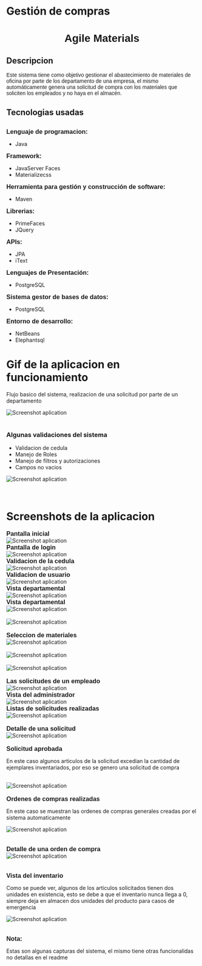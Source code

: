 # Gestión de compras
<h1 style="font-family: Arial; text-align: center">Agile Materials</h1>
<h2>Descripcion</h2>  
     
 <p style="font-family: Arial;">
Este sistema tiene como objetivo gestionar el abastecimiento de materiales de oficina por parte de los departamento de una empresa, el mismo automáticamente genera una solicitud de compra con los materiales que soliciten los empleados y no haya en el almacén.
</p>
<p>

<h2>Tecnologias usadas<h2>
  <h3 style="display: inline; font-family: Arial">Lenguaje de programacion:</h3><p style="display:inline;"> 
  <p>
  <ul> 
    <li>Java</li>
  </ul>
  </p>
 </p>
 
 <h3 style="display: inline; font-family: Arial">Framework:</h3>
  
  <p style="display: inline;"> 
    <ul>
      <li>JavaServer Faces</li>
      <li>Materializecss</li>
    </ul>
  </p>
  
  <h3 style="display: inline; font-family: Arial">Herramienta para gestión y construcción de software:</h3>
  
  <p style="display: inline;"> 
    <ul>
      <li>Maven</li>
    </ul>
  </p>
  
 
  <h3 style="display: inline; font-family: Arial">Librerias:</h3>
  
  <p style="display: inline;"> 
    <ul>
       <li>PrimeFaces</li>
       <li>JQuery</li>
    </ul>
  </p>
  
  <h3 style="display: inline; font-family: Arial">APIs:</h3>
  
  <p style="display: inline;"> 
    <ul>
      <li>JPA</li>
      <li>iText</li>
    </ul>
  </p>
  
 <h3 style="display: inline; font-family: Arial">Lenguajes de Presentación:</h3>
  
  <p style="display: inline;"> 
    <ul>
      <li>PostgreSQL</li>
    </ul>
  </p>
  
  <h3 style="display: inline; font-family: Arial">Sistema gestor de bases de datos:</h3>
  
  <p style="display: inline;"> 
    <ul>
      <li>PostgreSQL</li>
    </ul>
  </p>
  
   
  <h3 style="display: inline; font-family: Arial">Entorno de desarrollo:</h3>
  <p style="display: inline;">  
    <ul>
       <li>NetBeans</li>
       <li>Elephantsql</li>
    </ul>
  </p>    

<h1>Gif de la aplicacion en funcionamiento</h1>
<p>Flujo basico del sistema, realizacion de una solicitud por parte de un departamento</p>
<img style="display: block; margin: 0 auto;" src="screen/app.gif" alt="Screenshot aplication"/>
<br/>

<h3>Algunas validaciones del sistema</h3>
<p style="display: inline;"> 
    <ul>
      <li>Validacion de cedula</li>
       <li>Manejo de Roles</li>
      <li>Manejo de filtros y autorizaciones</li>
      <li>Campos no vacios</li>
    </ul>
  </p>
<img style="display: block; margin: 0 auto;" src="screen/validaciones.gif" alt="Screenshot aplication"/>
<br/>
<br/>


<h1>Screenshots de la aplicacion</h1>

<h3 style="display: inline; font-family: Arial">Pantalla inicial</h3>
<br/>
<img style="display: block; margin: 0 auto;" src="screen/img_01.png" alt="Screenshot aplication"/>

<h3 style="display: inline; font-family: Arial">Pantalla de login</h3>
<br/>
<img style="display: block; margin: 0 auto;" src="screen/img_02.png" alt="Screenshot aplication"/>

<h3 style="display: inline; font-family: Arial">Validacion de la cedula </h3>
<br/>
<img style="display: block; margin: 0 auto;" src="screen/img_03.png" alt="Screenshot aplication"/>

<h3 style="display: inline; font-family: Arial">Validacion de usuario</h3>
<br/>
<img style="display: block; margin: 0 auto;" src="screen/img_04.png" alt="Screenshot aplication"/>

<h3 style="display: inline; font-family: Arial">Vista departamental</h3>
<br/>
<img style="display: block; margin: 0 auto;" src="screen/img_05.png" alt="Screenshot aplication"/>

<h3 style="display: inline; font-family: Arial">Vista departamental</h3>
<br/>
<img style="display: block; margin: 0 auto;" src="screen/img_06.png" alt="Screenshot aplication"/>
<br/>
<img style="display: block; margin: 0 auto;" src="screen/img_07.png" alt="Screenshot aplication"/>
<br/>

<h3 style="display: inline; font-family: Arial">Seleccion de materiales</h3>
<br/>
<img style="display: block; margin: 0 auto;" src="screen/img_08.png" alt="Screenshot aplication"/>
<br/>
<img style="display: block; margin: 0 auto;" src="screen/img_09.png" alt="Screenshot aplication"/>
<br/>
<img style="display: block; margin: 0 auto;" src="screen/img_10.png" alt="Screenshot aplication"/>
<br/>

<h3 style="display: inline; font-family: Arial">Las solicitudes de un empleado</h3>
<br/>
<img style="display: block; margin: 0 auto;" src="screen/img_11.png" alt="Screenshot aplication"/>

<h3 style="display: inline; font-family: Arial">Vista del administrador</h3>
<br/>
<img style="display: block; margin: 0 auto;" src="screen/img_12.png" alt="Screenshot aplication"/>

<h3 style="display: inline; font-family: Arial">Listas de solicitudes realizadas</h3>
<br/>
<img style="display: block; margin: 0 auto;" src="screen/img_13.png" alt="Screenshot aplication"/>
<br/>
<h3 style="display: inline; font-family: Arial">Detalle de una solicitud</h3>
<br/>
<img style="display: block; margin: 0 auto;" src="screen/img_14.png" alt="Screenshot aplication"/>
<br/>

<h3 style="display: inline; font-family: Arial">Solicitud aprobada</h3>
<p>En este caso algunos articulos de la solicitud excedian la cantidad de ejemplares inventariados, por eso se genero una solicitud de compra</p>
<br/>
<img style="display: block; margin: 0 auto;" src="screen/img_15.png" alt="Screenshot aplication"/>

<br/>
<h3 style="display: inline; font-family: Arial">Ordenes de compras realizadas</h3>
<br/>
<p>En este caso se muestran las ordenes de compras generales creadas por el sistema automaticamente</p>
<img style="display: block; margin: 0 auto;" src="screen/img_16.png" alt="Screenshot aplication"/>
<br/>

<br/>
<h3 style="display: inline; font-family: Arial">Detalle de una orden de compra</h3>
<br/>
<img style="display: block; margin: 0 auto;" src="screen/img_17.png" alt="Screenshot aplication"/>
<br/>


<br/>
<h3 style="display: inline; font-family: Arial">Vista del inventario</h3>
<br/>
<p>Como se puede ver, algunos de los articulos solicitados tienen dos unidades en existencia, esto se debe a que el inventario nunca llega a 0, siempre deja en almacen dos unidades del producto para casos de emergencia</p>
<img style="display: block; margin: 0 auto;" src="screen/img_18.png" alt="Screenshot aplication"/>
<br/>
<br/>

<h3 style="display: inline; font-family: Arial">Nota:</h3>
<p>Estas son algunas capturas del sistema, el mismo tiene otras funcionalidas no detallas en el readme</p>
